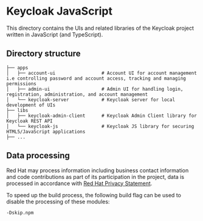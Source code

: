 # Keycloak JavaScript

This directory contains the UIs and related libraries of the Keycloak project written in JavaScript (and TypeScript).

## Directory structure

    ├── apps
    │   ├── account-ui                 # Account UI for account management i.e controlling password and account access, tracking and managing permissions
    │   ├── admin-ui                   # Admin UI for handling login, registration, administration, and account management
    │   └── keycloak-server            # Keycloak server for local development of UIs
    ├── libs
    │   ├── keycloak-admin-client      # Keycloak Admin Client library for Keycloak REST API
    │   └── keycloak-js                # Keycloak JS library for securing HTML5/JavaScript applications
    ├── ...

## Data processing

Red Hat may process information including business contact information and code contributions as part of its participation in the project, data is processed in accordance with [Red Hat Privacy Statement](https://www.redhat.com/en/about/privacy-policy).

To speed up the build process, the following build flag can be used to disable the processing of these modules:

    -Dskip.npm
